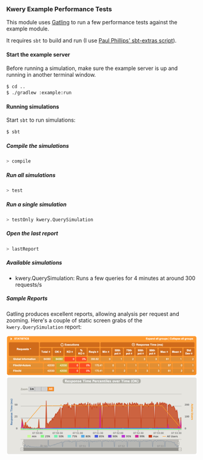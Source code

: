 ### Kwery Example Performance Tests

This module uses [Gatling](http://gatling.io/) to run a few performance tests against the example module.

It requires `sbt` to build and run (I use [Paul Phillips' sbt-extras script](https://github.com/paulp/sbt-extras)).

#### Start the example server

Before running a simulation, make sure the example server is up and running in another terminal window.

```bash
$ cd ..
$ ./gradlew :example:run
```

#### Running simulations

Start `sbt` to run simulations:

```bash
$ sbt
```

##### Compile the simulations

```bash
> compile
```

##### Run all simulations

```bash
> test
```

##### Run a single simulation

```bash
> testOnly kwery.QuerySimulation
```

##### Open the last report

```bash
> lastReport
```

##### Available simulations

* kwery.QuerySimulation: Runs a few queries for 4 minutes at around 300 requests/s

##### Sample Reports

Gatling produces excellent reports, allowing analysis per request and zooming. Here's a couple of static
screen grabs of the `kwery.QuerySimulation` report:

![Gatling Summary](images/gatling-summary.png "Gatling Summary")
![Gatling Response](images/gatling-response.png "Gatling Response")
